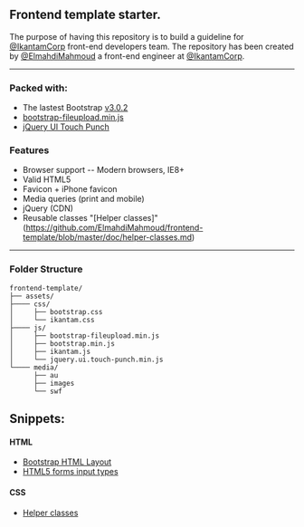 Frontend template starter.
---

The purpose of having this repository is to build a guideline for [@IkantamCorp](https://twitter.com/IkantamCorp) front-end developers team. 
The repository has been created by [@ElmahdiMahmoud](https://twitter.com/ElmahdiMahmoud) a front-end engineer at [@IkantamCorp](https://twitter.com/IkantamCorp). 

---

### Packed with: 
* The lastest Bootstrap [v3.0.2](http://getbootstrap.com/) 
* [bootstrap-fileupload.min.js](http://jasny.github.io/bootstrap/javascript/#fileinput)
* [jQuery UI Touch Punch](http://touchpunch.furf.com/)

### Features

- Browser support 
-- Modern browsers, IE8+ 
- Valid HTML5
- Favicon + iPhone favicon
- Media queries (print and mobile)
- jQuery (CDN)
- Reusable classes "[Helper classes]"(https://github.com/ElmahdiMahmoud/frontend-template/blob/master/doc/helper-classes.md)

---

### Folder Structure

```
frontend-template/
├── assets/
├──── css/
│     ├── bootstrap.css
│     └── ikantam.css
├──── js/
│     ├── bootstrap-fileupload.min.js
│     ├── bootstrap.min.js
│     ├── ikantam.js
│     └── jquery.ui.touch-punch.min.js
└──── media/
      ├── au
      ├── images
      └── swf
```


## Snippets:

#### HTML
* [Bootstrap HTML Layout](https://github.com/ElmahdiMahmoud/frontend-template/blob/master/doc/bootstrap-html-layout.md)
* [HTML5 forms input types](https://github.com/ElmahdiMahmoud/frontend-template/blob/master/doc/html5-forms-input-types.md)

#### CSS
* [Helper classes](https://github.com/ElmahdiMahmoud/frontend-template/blob/master/doc/helper-classes.md)
